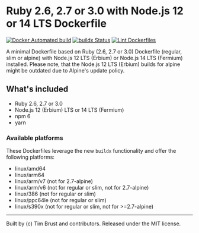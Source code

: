 # Ruby 2.6, 2.7 or 3.0 with Node.js 12 or 14 LTS Dockerfile

[![Docker Automated build](https://img.shields.io/docker/automated/timbru31/ruby-node.svg)](https://hub.docker.com/r/timbru31/ruby-node/)
[![buildx Status](https://github.com/timbru31/docker-ruby-node/workflows/buildx/badge.svg)](https://github.com/timbru31/docker-ruby-node/actions?query=workflow%3Abuildx)
[![Lint Dockerfiles](https://github.com/timbru31/docker-ruby-node/workflows/Lint%20Dockerfiles/badge.svg)](https://github.com/timbru31/docker-ruby-node/actions?query=workflow%3A%22Lint+Dockerfiles%22)

A minimal Dockerfile based on Ruby (2.6, 2.7 or 3.0) Dockerfile (regular, slim or alpine) with Node.js 12 LTS (Erbium) or Node.js 14 LTS (Fermium) installed. Please note, that the Node.js 12 LTS (Erbium) builds for alpine might be outdated due to Alpine's update policy.

## What's included

- Ruby 2.6, 2.7 or 3.0
- Node.js 12 (Erbium) LTS or 14 LTS (Fermium)
- npm 6
- yarn

### Available platforms

These Dockerfiles leverage the new `buildx` functionality and offer the following platforms:

- linux/amd64
- linux/arm64
- linux/arm/v7 (not for 2.7-alpine)
- linux/arm/v6 (not for regular or slim, not for 2.7-alpine)
- linux/386 (not for regular or slim)
- linux/ppc64le (not for regular or slim)
- linux/s390x (not for regular or slim, not for >=2.7-alpine)

---

Built by (c) Tim Brust and contributors. Released under the MIT license.
